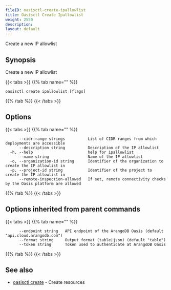 ```yaml
---
fileID: oasisctl-create-ipallowlist
title: Oasisctl Create Ipallowlist
weight: 2550
description: 
layout: default
---
```

Create a new IP allowlist

## Synopsis

Create a new IP allowlist

{{< tabs >}}
{{% tab name="" %}}
```
oasisctl create ipallowlist [flags]
```
{{% /tab %}}
{{< /tabs >}}

## Options

{{< tabs >}}
{{% tab name="" %}}
```
      --cidr-range strings          List of CIDR ranges from which deployments are accessible
      --description string          Description of the IP allowlist
  -h, --help                        help for ipallowlist
      --name string                 Name of the IP allowlist
  -o, --organization-id string      Identifier of the organization to create the IP allowlist in
  -p, --project-id string           Identifier of the project to create the IP allowlist in
      --remote-inspection-allowed   If set, remote connectivity checks by the Oasis platform are allowed
```
{{% /tab %}}
{{< /tabs >}}

## Options inherited from parent commands

{{< tabs >}}
{{% tab name="" %}}
```
      --endpoint string   API endpoint of the ArangoDB Oasis (default "api.cloud.arangodb.com")
      --format string     Output format (table|json) (default "table")
      --token string      Token used to authenticate at ArangoDB Oasis
```
{{% /tab %}}
{{< /tabs >}}

## See also

* [oasisctl create]()	 - Create resources

